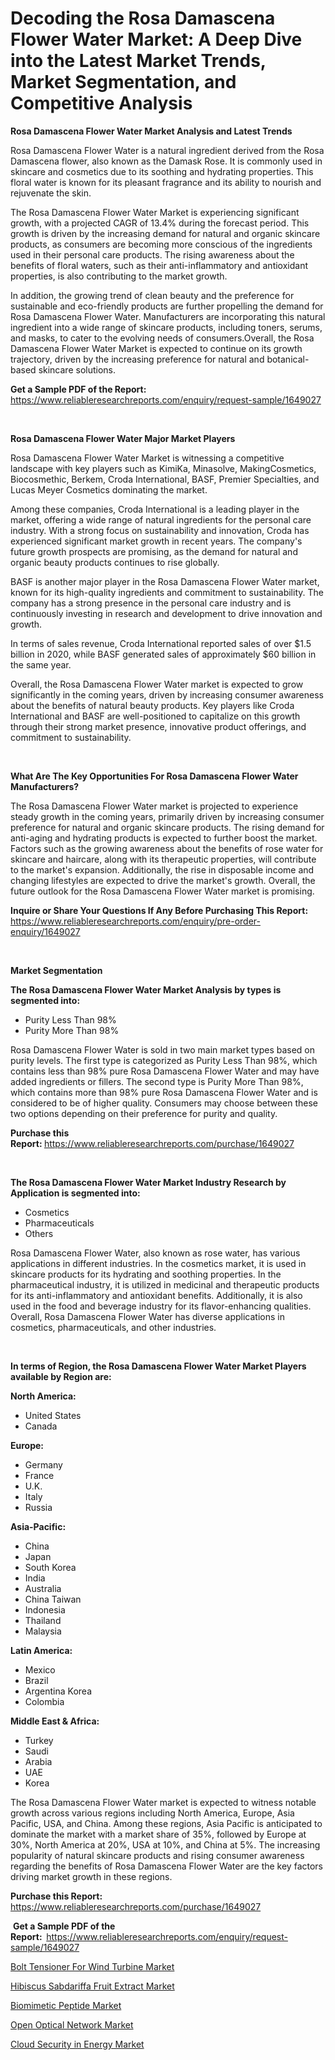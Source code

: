<p><h1>Decoding the Rosa Damascena Flower Water Market: A Deep Dive into the Latest Market Trends, Market Segmentation, and Competitive Analysis</h1></p><p><strong>Rosa Damascena Flower Water Market Analysis and Latest Trends</strong></p>
<p><p>Rosa Damascena Flower Water is a natural ingredient derived from the Rosa Damascena flower, also known as the Damask Rose. It is commonly used in skincare and cosmetics due to its soothing and hydrating properties. This floral water is known for its pleasant fragrance and its ability to nourish and rejuvenate the skin.</p><p>The Rosa Damascena Flower Water Market is experiencing significant growth, with a projected CAGR of 13.4% during the forecast period. This growth is driven by the increasing demand for natural and organic skincare products, as consumers are becoming more conscious of the ingredients used in their personal care products. The rising awareness about the benefits of floral waters, such as their anti-inflammatory and antioxidant properties, is also contributing to the market growth.</p><p>In addition, the growing trend of clean beauty and the preference for sustainable and eco-friendly products are further propelling the demand for Rosa Damascena Flower Water. Manufacturers are incorporating this natural ingredient into a wide range of skincare products, including toners, serums, and masks, to cater to the evolving needs of consumers.Overall, the Rosa Damascena Flower Water Market is expected to continue on its growth trajectory, driven by the increasing preference for natural and botanical-based skincare solutions.</p></p>
<p><strong>Get a Sample PDF of the Report:&nbsp;</strong> <a href="https://www.reliableresearchreports.com/enquiry/request-sample/1649027">https://www.reliableresearchreports.com/enquiry/request-sample/1649027</a></p>
<p>&nbsp;</p>
<p><strong>Rosa Damascena Flower Water Major Market Players</strong></p>
<p><p>Rosa Damascena Flower Water Market is witnessing a competitive landscape with key players such as KimiKa, Minasolve, MakingCosmetics, Biocosmethic, Berkem, Croda International, BASF, Premier Specialties, and Lucas Meyer Cosmetics dominating the market. </p><p>Among these companies, Croda International is a leading player in the market, offering a wide range of natural ingredients for the personal care industry. With a strong focus on sustainability and innovation, Croda has experienced significant market growth in recent years. The company's future growth prospects are promising, as the demand for natural and organic beauty products continues to rise globally.</p><p>BASF is another major player in the Rosa Damascena Flower Water market, known for its high-quality ingredients and commitment to sustainability. The company has a strong presence in the personal care industry and is continuously investing in research and development to drive innovation and growth.</p><p>In terms of sales revenue, Croda International reported sales of over $1.5 billion in 2020, while BASF generated sales of approximately $60 billion in the same year.</p><p>Overall, the Rosa Damascena Flower Water market is expected to grow significantly in the coming years, driven by increasing consumer awareness about the benefits of natural beauty products. Key players like Croda International and BASF are well-positioned to capitalize on this growth through their strong market presence, innovative product offerings, and commitment to sustainability.</p></p>
<p>&nbsp;</p>
<p><strong>What Are The Key Opportunities For Rosa Damascena Flower Water Manufacturers?</strong></p>
<p><p>The Rosa Damascena Flower Water market is projected to experience steady growth in the coming years, primarily driven by increasing consumer preference for natural and organic skincare products. The rising demand for anti-aging and hydrating products is expected to further boost the market. Factors such as the growing awareness about the benefits of rose water for skincare and haircare, along with its therapeutic properties, will contribute to the market's expansion. Additionally, the rise in disposable income and changing lifestyles are expected to drive the market's growth. Overall, the future outlook for the Rosa Damascena Flower Water market is promising.</p></p>
<p><strong>Inquire or Share Your Questions If Any Before Purchasing This Report:</strong> <a href="https://www.reliableresearchreports.com/enquiry/pre-order-enquiry/1649027">https://www.reliableresearchreports.com/enquiry/pre-order-enquiry/1649027</a></p>
<p>&nbsp;</p>
<p><strong>Market Segmentation</strong></p>
<p><strong>The Rosa Damascena Flower Water Market Analysis by types is segmented into:</strong></p>
<p><ul><li>Purity Less Than 98%</li><li>Purity More Than 98%</li></ul></p>
<p><p>Rosa Damascena Flower Water is sold in two main market types based on purity levels. The first type is categorized as Purity Less Than 98%, which contains less than 98% pure Rosa Damascena Flower Water and may have added ingredients or fillers. The second type is Purity More Than 98%, which contains more than 98% pure Rosa Damascena Flower Water and is considered to be of higher quality. Consumers may choose between these two options depending on their preference for purity and quality.</p></p>
<p><strong>Purchase this Report:&nbsp;</strong><a href="https://www.reliableresearchreports.com/purchase/1649027">https://www.reliableresearchreports.com/purchase/1649027</a></p>
<p>&nbsp;</p>
<p><strong>The Rosa Damascena Flower Water Market Industry Research by Application is segmented into:</strong></p>
<p><ul><li>Cosmetics</li><li>Pharmaceuticals</li><li>Others</li></ul></p>
<p><p>Rosa Damascena Flower Water, also known as rose water, has various applications in different industries. In the cosmetics market, it is used in skincare products for its hydrating and soothing properties. In the pharmaceutical industry, it is utilized in medicinal and therapeutic products for its anti-inflammatory and antioxidant benefits. Additionally, it is also used in the food and beverage industry for its flavor-enhancing qualities. Overall, Rosa Damascena Flower Water has diverse applications in cosmetics, pharmaceuticals, and other industries.</p></p>
<p>&nbsp;</p>
<p><strong>In terms of Region, the Rosa Damascena Flower Water Market Players available by Region are:</strong></p>
<p>
    <p> <strong> North America: </strong>
        <ul>
            <li>United States</li>
            <li>Canada</li>
        </ul>
        </p> 
    <p> <strong> Europe: </strong>
        <ul>
            <li>Germany</li>
            <li>France</li>
            <li>U.K.</li>
            <li>Italy</li>
            <li>Russia</li>
        </ul>
        </p> 
    <p> <strong> Asia-Pacific: </strong>
        <ul>
            <li>China</li>
            <li>Japan</li>
            <li>South Korea</li>
            <li>India</li>
            <li>Australia</li>
            <li>China Taiwan</li>
            <li>Indonesia</li>
            <li>Thailand</li>
            <li>Malaysia</li>
        </ul>
        </p> 
    <p> <strong> Latin America: </strong>
        <ul>
            <li>Mexico</li>
            <li>Brazil</li>
            <li>Argentina Korea</li>
            <li>Colombia</li>
        </ul>
        </p> 
    <p> <strong> Middle East & Africa: </strong>
        <ul>
            <li>Turkey</li>
            <li>Saudi</li>
            <li>Arabia</li>
            <li>UAE</li>
            <li>Korea</li>
        </ul>
    </p>
    </p>
<p><p>The Rosa Damascena Flower Water market is expected to witness notable growth across various regions including North America, Europe, Asia Pacific, USA, and China. Among these regions, Asia Pacific is anticipated to dominate the market with a market share of 35%, followed by Europe at 30%, North America at 20%, USA at 10%, and China at 5%. The increasing popularity of natural skincare products and rising consumer awareness regarding the benefits of Rosa Damascena Flower Water are the key factors driving market growth in these regions.</p></p>
<p><strong>Purchase this Report: </strong><a href="https://www.reliableresearchreports.com/purchase/1649027">https://www.reliableresearchreports.com/purchase/1649027</a></p>
<p>&nbsp;<strong>Get a Sample PDF of the Report:&nbsp;&nbsp;</strong><a href="https://www.reliableresearchreports.com/enquiry/request-sample/1649027">https://www.reliableresearchreports.com/enquiry/request-sample/1649027</a></p>
<p><strong></strong></p>
<p><p><a href="https://issuu.com/reportprime-2/docs/bolt-tensioner-for-wind-turbine-market-size-2030.p">Bolt Tensioner For Wind Turbine Market</a></p><p><a href="https://github.com/myacatherineblakecaczo9vcsw/Market-Research-Report-List-1/blob/main/hibiscus-sabdariffa-fruit-extract-market.md">Hibiscus Sabdariffa Fruit Extract Market</a></p><p><a href="https://github.com/okotobwrhuteie/Market-Research-Report-List-1/blob/main/biomimetic-peptide-market.md">Biomimetic Peptide Market</a></p><p><a href="https://issuu.com/reportprime-2/docs/open-optical-network-market-size-2030.pptx">Open Optical Network Market</a></p><p><a href="https://flame-sidecar-702.notion.site/Cloud-Security-in-Energy-Market-Size-Share-Trends-Analysis-Report-By-Material-By-Type-By-End-us-3a613ea35d6a43aa8c87555d0c7b0511">Cloud Security in Energy Market</a></p></p>